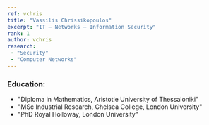 ```yaml
---
ref: vchris
title: "Vassilis Chrissikopoulos"
excerpt: "IT – Networks – Information Security"
rank: 1
author: vchris
research:
 - "Security"
 - "Computer Networks"
---
```


### Education:
  - "Diploma in Mathematics, Aristotle University of Thessaloniki"
  - "MSc Industrial Research, Chelsea College, London University"
  - "PhD Royal Holloway, London University"

